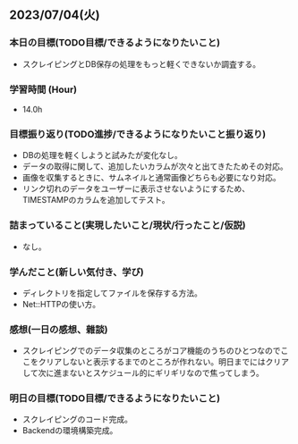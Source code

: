 ## 2023/07/04(火)

### 本日の目標(TODO目標/できるようになりたいこと)

- スクレイピングとDB保存の処理をもっと軽くできないか調査する。

### 学習時間 (Hour)

- 14.0h

### 目標振り返り(TODO進捗/できるようになりたいこと振り返り)

- DBの処理を軽くしようと試みたが変化なし。
- データの取得に関して、追加したいカラムが次々と出てきたためその対応。
- 画像を収集するときに、サムネイルと通常画像どちらも必要になり対応。
- リンク切れのデータをユーザーに表示させないようにするため、TIMESTAMPのカラムを追加してテスト。

### 詰まっていること(実現したいこと/現状/行ったこと/仮説)

- なし。

### 学んだこと(新しい気付き、学び)

- ディレクトリを指定してファイルを保存する方法。
- Net::HTTPの使い方。

### 感想(一日の感想、雜談)

- スクレイピングでのデータ収集のところがコア機能のうちのひとつなのでここをクリアしないと表示するまでのところが作れない。明日までにはクリアして次に進まないとスケジュール的にギリギリなので焦ってしまう。

### 明日の目標(TODO目標/できるようになりたいこと)

- スクレイピングのコード完成。
- Backendの環境構築完成。
